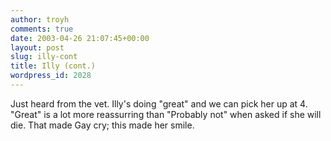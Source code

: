 ```yaml
---
author: troyh
comments: true
date: 2003-04-26 21:07:45+00:00
layout: post
slug: illy-cont
title: Illy (cont.)
wordpress_id: 2028
---
```


Just heard from the vet. Illy's doing "great" and we can pick her up at 4. "Great" is a lot more reassurring than "Probably not" when asked if she will die. That made Gay cry; this made her smile.
